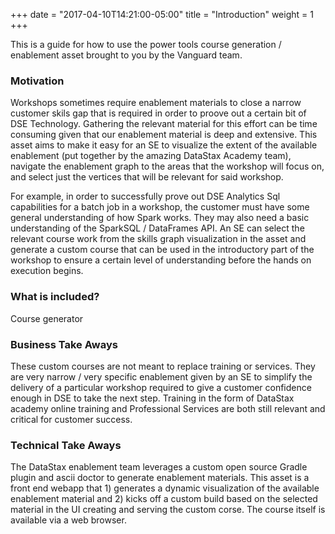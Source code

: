 +++
date = "2017-04-10T14:21:00-05:00"
title = "Introduction"
weight = 1 
+++

This is a guide for how to use the power tools course generation / enablement asset brought to you by the Vanguard team.

### Motivation

Workshops sometimes require enablement materials to close a narrow customer skils gap that is required in order to proove out a certain bit of DSE Technology. Gathering the relevant material for this effort can be time consuming given that our enablement material is deep and extensive. This asset aims to make it easy for an SE to visualize the extent of the available enablement (put together by the amazing DataStax Academy team), navigate the enablement graph to the areas that the workshop will focus on, and select just the vertices that will be relevant for said workshop.

For example, in order to successfully prove out DSE Analytics Sql capabilities for a batch job in a workshop, the customer must have some general understanding of how Spark works. They may also need a basic understanding of the SparkSQL / DataFrames API. An SE can select the relevant course work from the skills graph visualization in the asset and generate a custom course that can be used in the introductory part of the workshop to ensure a certain level of understanding before the hands on execution begins.

### What is included?

Course generator

### Business Take Aways

These custom courses are not meant to replace training or services. They are very narrow / very specific enablement given by an SE to simplify the delivery of a particular workshop required to give a customer confidence enough in DSE to take the next step. Training in the form of DataStax academy online training and Professional Services are both still relevant and critical for customer success.

### Technical Take Aways

The DataStax enablement team leverages a custom open source Gradle plugin and ascii doctor to generate enablement materials. This asset is a front end webapp that 1) generates a dynamic visualization of the available enablement material and 2) kicks off a custom build based on the selected material in the UI creating and serving the custom corse. The course itself is available via a web browser.
